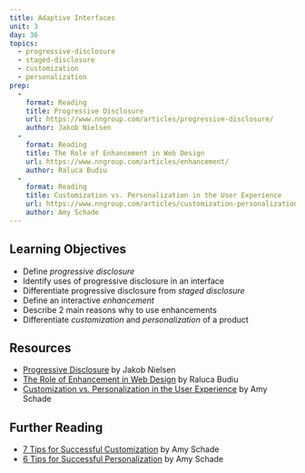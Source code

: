 ```yaml
---
title: Adaptive Interfaces
unit: 3
day: 36
topics:
  - progressive-disclosure
  - staged-disclosure
  - customization
  - personalization
prep:
  -
    format: Reading
    title: Progressive Disclosure
    url: https://www.nngroup.com/articles/progressive-disclosure/
    author: Jakob Nielsen
  -
    format: Reading
    title: The Role of Enhancement in Web Design
    url: https://www.nngroup.com/articles/enhancement/
    author: Raluca Budiu
  -
    format: Reading
    title: Customization vs. Personalization in the User Experience
    url: https://www.nngroup.com/articles/customization-personalization/
    author: Amy Schade
---
```


Learning Objectives
-------------------

- Define *progressive disclosure*
- Identify uses of progressive disclosure in an interface
- Differentiate progressive disclosure from *staged disclosure*
- Define an interactive *enhancement*
- Describe 2 main reasons why to use enhancements
- Differentiate *customization* and *personalization* of a product


Resources
---------

- [Progressive Disclosure](https://www.nngroup.com/articles/progressive-disclosure/) by Jakob Nielsen
- [The Role of Enhancement in Web Design](https://www.nngroup.com/articles/enhancement/) by Raluca Budiu
- [Customization vs. Personalization in the User Experience](https://www.nngroup.com/articles/customization-personalization/) by Amy Schade


Further Reading
---------------

- [7 Tips for Successful Customization](https://www.nngroup.com/articles/customization/) by Amy Schade
- [6 Tips for Successful Personalization](https://www.nngroup.com/articles/personalization/) by Amy Schade
